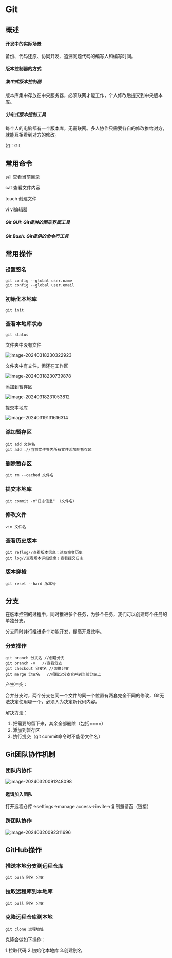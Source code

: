 # Git

## 概述

#### 开发中的实际场景

备份、代码还原、协同开发、追溯问题代码的编写人和编写时间。

#### 版本控制器的方式

##### 集中式版本控制器

版本库集中存放在中央服务器，必须联网才能工作，个人修改后提交到中央版本库。

##### 分布式版本控制工具

每个人的电脑都有一个版本库，无需联网。多人协作只需要各自的修改推给对方，就能互相看到对方的修改。

如：Git

## 常用命令

s/ll    查看当前目录

cat      查看文件内容

touch  创建文件

vi        vi编辑器

##### Git GUI: Git提供的图形界面工具

##### Git Bash: Git提供的命令行工具

## 常用操作

###  设置签名

```
git config --global user.name
git config --global user.email
```

### 初始化本地库

```
git init
```

### 查看本地库状态

```
git status
```

文件夹中没有文件

![image-20240318230322923](C:\Users\72901\AppData\Roaming\Typora\typora-user-images\image-20240318230322923.png)

文件夹中有文件，但还在工作区

![image-20240318230739878](C:\Users\72901\AppData\Roaming\Typora\typora-user-images\image-20240318230739878.png)

添加到暂存区

![image-20240318231053812](C:\Users\72901\AppData\Roaming\Typora\typora-user-images\image-20240318231053812.png)

提交本地库

![image-20240319131616314](C:\Users\72901\AppData\Roaming\Typora\typora-user-images\image-20240319131616314.png)

### 添加暂存区

```
git add 文件名
git add .//当前文件夹内所有文件添加到暂存区
```

### 删除暂存区

```
git rm --cached 文件名
```

### 提交本地库

```
git commit -m"日志信息" （文件名）
```

### 修改文件

```
vim 文件名
```

### 查看历史版本

```
git reflog//查看版本信息；读取命令历史
git log//查看版本详细信息；查看提交日志
```

### 版本穿梭

```
git reset --hard 版本号
```

## 分支

在版本控制的过程中，同时推进多个任务，为多个任务，我们可以创建每个任务的单独分支。

分支同时并行推进多个功能开发，提高开发效率。

### 分支操作

```
git branch 分支名 //创建分支
git branch -v   //查看分支
git checkout 分支名 //切换分支
git merge 分支名   //把指定分支合并到当前分支上
```

产生冲突：

合并分支时，两个分支在同一个文件的同一个位置有两套完全不同的修改，Git无法决定使用哪一个，必须人为决定新代码内容。

解决方法：

1. 把需要的留下来，其余全部删除（包括====）
2. 添加到暂存区
3. 执行提交（git commit命令时不能带文件名）

## Git团队协作机制

### 团队内协作

![image-20240320091248098](C:\Users\72901\AppData\Roaming\Typora\typora-user-images\image-20240320091248098.png)

#### 邀请加入团队

打开远程仓库->settings->manage access->invite->复制邀请函（链接）

### 跨团队协作

![image-20240320092311696](C:\Users\72901\AppData\Roaming\Typora\typora-user-images\image-20240320092311696.png)

## GitHub操作

### 推送本地分支到远程仓库

```
git push 别名 分支
```

### 拉取远程库到本地库

```
git pull 别名 分支
```

### 克隆远程仓库到本地

```
git clone 远程地址
```

克隆会做如下操作：

1.拉取代码     2.初始化本地库     3.创建别名

